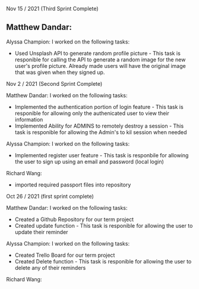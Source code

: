 Nov 15 / 2021 (Third Sprint Complete)

Matthew Dandar: 
- 

Alyssa Champion: 
I worked on the following tasks:
- Used Unsplash API to generate random profile picture - This task is responible for calling the API to generate a random image for the new user's profile picture. Already made users will have the original image that was given when they signed up.


Nov 2 / 2021 (Second Sprint Complete)

Matthew Dandar:
I worked on the following tasks:
- Implemented the authentication portion of login feature - This task is responible for allowing only the authenicated user to view their information
- Implemented Ability for ADMINS to remotely destroy a session - This task is responible for allowing the Admin's to kil session when needed

Alyssa Champion:
I worked on the following tasks:
- Implemented register user feature - This task is responbile for allowing the user to sign up using an email and password (local login)


Richard Wang:
- imported required passport files into repository



Oct 26 / 2021 (first sprint complete)

Matthew Dandar:
I worked on the following tasks:
- Created a Github Repository for our term project
- Created update function - This task is responible for allowing the user to update their reminder

Alyssa Champion:
I worked on the following tasks:
- Created Trello Board  for our term project
- Created Delete function - This task is responible for allowing the user to delete any of their reminders


Richard Wang:




